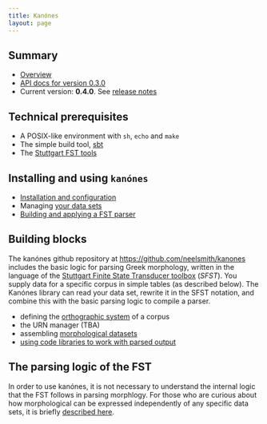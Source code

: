 ```yaml
---
title: Kanónes
layout: page
---
```


## Summary

-   [Overview](overview)
-   [API docs for version 0.3.0](api/edu/holycross/shot/kanones/index.html)
-    Current version: **0.4.0**.  See [release notes](releases)



## Technical prerequisites

-   A POSIX-like environment with `sh`, `echo` and `make`
-   The simple build tool, [sbt](https://github.com/sbt/sbt)
-   The [Stuttgart FST tools](http://www.cis.uni-muenchen.de/~schmid/tools/SFST/)

## Installing and using `kanónes`

-   [Installation and configuration](configuration)
-   Managing [your data sets](datasets)
-   [Building and applying a FST parser](parsing)


## Building blocks

The kanónes github repository at <https://github.com/neelsmith/kanones> includes the basic logic for parsing Greek morphology, written in the language of the [Stuttgart Finite State Transducer toolbox](http://www.cis.uni-muenchen.de/~schmid/tools/SFST/) (*SFST*).  You supply data for a specific corpus in simple tables (as described below).  The Kanónes library can read your data set, rewrite it in the SFST notation, and combine this with the basic parsing logic to compile a parser.


-   defining the [orthographic system](Orthographic-systems) of a corpus
-   the URN manager (TBA)
-   assembling [morphological datasets](orthlex)
-   [using code libraries to work with parsed output](code-library)


## The parsing logic of the FST

In order to use kanónes, it is not necessary to understand the internal logic that the FST follows in parsing morphlogy.  For those who are curious about how morphological can be  expressed independently of any specific data sets, it is briefly [described here](FST-logic).
